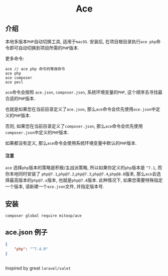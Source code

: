 <h1 align="center">Ace</h1>

## 介绍
本地多版本`PHP`自动切换工具, 适用于`macOS`. 安装后, 在项目根目录执行`ace php`命令即可自动切换到项目所需的`PHP`版本. 

更多命令:
```shell
ace // ace php 命令的等效命令
ace php
ace composer
ace pecl
```

`ace`命令会按照 `ace.json`, `composer.json`, 系统环境变量的`PHP`, 这个顺序去寻找最合适的`PHP`版本.

也就是如果您在当前目录定义了`ace.json`, 那么`ace`命令会优先使用`ace.json`中定义的`PHP`版本.

否则, 如果您在当前目录定义了`composer.json`, 那么`ace`命令会优先使用`composer.json`中定义的`PHP`版本.

如果都没有定义, 那么`ace`命令会使用系统环境变量中默认的`PHP`版本.

#### 注意
`ace` 选择`php`版本的策略是积极/主战派策略, 所以如果你定义的`php`版本是 `^7.1`, 而你本地同时安装了 `php@7.1`,`php@7.2`,`php@7.3`,`php@7.4`,`php@8.0`版本, 
那么`ace`会选择最高版本的`php@7.x`版本, 也就是`php@7.4`版本. 此种情况下, 如果您需要特殊指定一个版本, 请新建一个`ace.json`文件, 并指定版本号.

## 安装
```shell
composer global require mitoop/ace
```

## ace.json 例子
```json
{
    "php": "^7.4.0"
}
```
## 
Inspired by great `laravel/valet`
